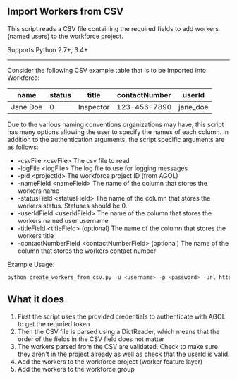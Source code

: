 ## Import Workers from CSV

This script reads a CSV file containing the required fields to add workers (named users) to the workforce project.

Supports Python 2.7+, 3.4+

----

Consider the following CSV example table that is to be imported into Workforce:

| name     | status | title      | contactNumber | userId       | 
|----------|--------|------------|---------------|------------|
| Jane Doe | 0      | Inspector  | 123-456-7890  | jane_doe   |



Due to the various naming conventions organizations may have, this script has many options allowing the user to specify the names of each column. In addition to the authentication arguments, the script specific arguments are as follows:

- -csvFile \<csvFile\> The csv file to read
- -logFile \<logFile\> The log file to use for logging messages
- -pid \<projectId\> The workforce project ID (from AGOL)
- -nameField \<nameField\> The name of the column that stores the workers name
- -statusField \<statusField\> The name of the column that stores the workers status. Statuses should be 0.
- -userIdField \<userIdField\> The name of the column that stores the workers named user username
- -titleField \<titleField\> (optional) The name of the column that stores the workers title
- -contactNumberField \<contactNumberField\> (optional) The name of the column that stores the workers contact number

Example Usage:
```python
python create_workers_from_csv.py -u <username> -p <password> -url https://<org>.maps.arcgis.com -nameField name -statusField status -userIdField userId -logFile log.txt -csvFile ../sample_data/workers.csv -pid <project-id> -titleField title -contactNumber contactNumber
```

## What it does

 1. First the script uses the provided credentials to authenticate with AGOL to get the requried token
 2. Then the CSV file is parsed using a DictReader, which means that the order of the fields in the CSV field does not matter
 3. The workers parsed from the CSV are validated. Check to make sure they aren't in the project already as well as check that the userId is valid.
 4. Add the workers to the workforce project (worker feature layer)
 5. Add the workers to the workforce group
